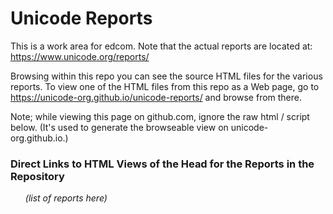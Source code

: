 # Unicode Reports

This is a work area for edcom.  Note that the actual reports are located at: <https://www.unicode.org/reports/>

Browsing within this repo you can see the source HTML files for the various reports. To view one of the HTML files from this repo as a Web page, go to <https://unicode-org.github.io/unicode-reports/> and browse from there.

Note; while viewing this page on github.com, ignore the raw html / script below. (It's used to generate the browseable view on unicode-org.github.io.)

### Direct Links to HTML Views of the Head for the Reports in the Repository

<ul id='reports'>
    <i>(list of reports here)</i>
</ul>

<script
  src="https://code.jquery.com/jquery-3.5.1.min.js"
  integrity="sha256-9/aliU8dGd2tb6OSsuzixeV4y/faTqgFtohetphbbj0="
  crossorigin="anonymous"></script>
<script>
    $(function() {
        $('#reports').empty();
        $('#reports').append('Loading…');
      $.get('https://api.github.com/repos/unicode-org/unicode-reports/contents/')
      .then(data => {
        $('#reports').empty();
        const col = new Intl.Collator([], {numeric: true});
        data.sort((a,b)=>col.compare(a.name,b.name));
        data.forEach(({name, type}) => {
            if(type === 'dir' && /^tr[0-9]+$/.test(name)) {
                $('#reports').append(
                    $('<li>').append(
                        $('<a>', {
                            text: `${name}`,
                            href: `https://unicode-org.github.io/unicode-reports/${name}/${name}.html`
                        })));
            }
        });
      }).catch((err) => $('#reports').append('Err: ' + err.message));
    });
</script>
